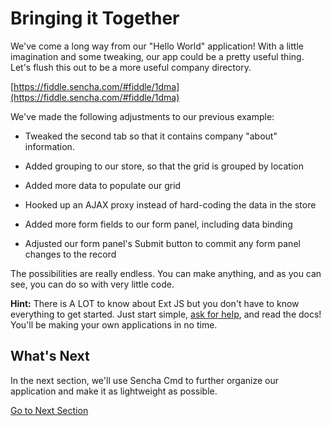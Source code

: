 # Bringing it Together 

We've come a long way from our "Hello World" application! With a little imagination and some tweaking, our app could be 
a pretty useful thing. Let's flush this out to be a more useful company directory.

[https://fiddle.sencha.com/#fiddle/1dma](https://fiddle.sencha.com/#fiddle/1dma)

We've made the following adjustments to our previous example:

* Tweaked the second tab so that it contains company "about" information.

* Added grouping to our store, so that the grid is grouped by location

* Added more data to populate our grid

* Hooked up an AJAX proxy instead of hard-coding the data in the store

* Added more form fields to our form panel, including data binding

* Adjusted our form panel's Submit button to commit any form panel changes to the record

The possibilities are really endless. You can make anything, and as you can see, you can do so with very little code.

**Hint:** There is A LOT to know about Ext JS but you don't have to know everything to get started. Just start 
simple, [ask for help](https://www.sencha.com/forum/forumdisplay.php?133-Ext-6-Q-amp-A), and read the docs! You'll be 
making your own applications in no time.

## What's Next

In the next section, we'll use Sencha Cmd to further organize our application and make it as lightweight as possible.

[Go to Next Section](./going_to_production.html)